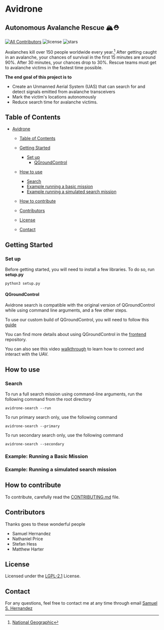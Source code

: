 # Avidrone
##  Autonomous Avalanche Rescue 🏔⛑

<!-- BADGE:START - Do not remove or modify this section -->
[![All Contributors](https://img.shields.io/badge/all_contributors-3-orange.svg?style=flat-square)](#contributors-)
![license](https://img.shields.io/github/license/AviDrone/AviDrone)
![stars](https://img.shields.io/github/stars/AviDrone/AviDrone?style=social)
<!-- BADGE:END -->

Avalanches kill over 150 people worldwide every year.[^1] After getting caught in an avalanche, your chances of survival in the first 15 minutes are around 90%. After 30 minutes, your chances drop to 30%. Rescue teams must get to avalanche victims in the fastest time possible.
[^1]: [National Geographic](https://www.nationalgeographic.org/encyclopedia/avalanche/)

**The end goal of this project is to**

- Create an Unmanned Aerial System (UAS) that can search for and detect signals emitted from avalanche transceivers
-  Mark the victim's locations autonomously
-  Reduce search time for avalanche victims.

## Table of Contents

- [Avidrone](#avidrone)
  - [Table of Contents](#table-of-contents)
  - [Getting Started](#getting-started)
    - [Set up](#set-up) 
       - [QGroundControl](#qgroundcontrol)

  - [How to use](#how-to-use)
    - [Search](#search) 
    - [Example running a basic mission](#example-running-a-basic-mission)
    - [Example running a simulated search mission](#example-running-a-simulated-search-mission)

  - [How to contribute](#how-to-contribute)

  - [Contributors](#contributors)
  - [License](#license)
  - [Contact](#contact)


## Getting Started

  
### Set up

Before getting started, you will need to install a few libraries. To do so, run **setup.py**

  ```{bash)
  python3 setup.py
  ```
 
 #### QGroundControl
 
 Avidrone search is compatible with the original version of QGroundControl while using command line arguments, and a few other steps. 
 
<!--  TODO Add GUI tutorial here -->
To use our custom build of QGroundControl, you will need to follow this [guide](linkGUI)

You can find more details about using QGroundControl in the [frontend](https://github.com/AviDrone/frontend) repository.

<!-- TODO Add youtube video -->
You can also see this video [walkthrough](https://youtu.be/glC99FwFnAc) to learn how to connect and interact with the UAV. 


## How to use

### Search

To run a full search mission using command-line arguments, run the following command from the root directory

  ```{bash)
  avidrone-search --run
  ```
  
 To run primary search only, use the following command
 
  ```{bash)
  avidrone-search --primary
  ```
  
 To run secondary search only, use the following command
 
 
  ```{bash)
  avidrone-search --secondary
  ```


### Example: Running a Basic Mission

### Example: Running a simulated search mission


## How to contribute

To contribute, carefully read the [CONTRIBUTING.md](CONTRIBUTING.md) file.



## Contributors

<!-- TODO Update contributors -->
Thanks goes to these wonderful people 

* Samuel Hernandez
* Nathaniel Price
* Stefan Hess
* Matthew Harter


## License

Licensed under the [LGPL-2.1](https://www.gnu.org/licenses/lgpl-3.0.html) License.

## Contact

For any questions, feel free to contact me at any time through email [Samuel S. Hernandez](mailto:samuel.hernandez@wallawalla.edu)
